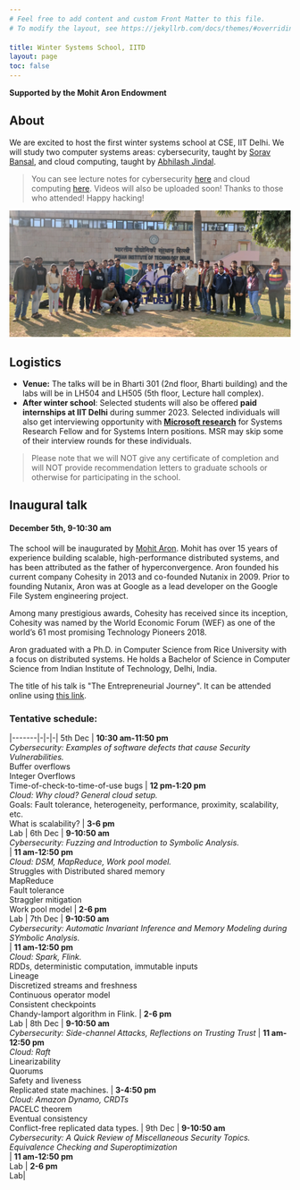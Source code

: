 ```yaml
---
# Feel free to add content and custom Front Matter to this file.
# To modify the layout, see https://jekyllrb.com/docs/themes/#overriding-theme-defaults

title: Winter Systems School, IITD
layout: page
toc: false
---
```


**Supported by the Mohit Aron Endowment**

## About
We are excited to host the first winter systems school at CSE, IIT Delhi. We
will study two computer systems areas: cybersecurity, taught by [Sorav
Bansal](https://sorav.compiler.ai), and cloud computing, taught by [Abhilash
Jindal](https://abhilash-jindal.com). 

> You can see lecture notes for cybersecurity [here](https://iitd.github.io/security) and cloud computing [here](wss22-cloud.md).
Videos will also be uploaded soon! Thanks to those who attended! Happy hacking!

![WSS'22 group photo](assets/wss22-group.jpg)

## Logistics
* **Venue:** The talks will be in Bharti 301 (2nd floor, Bharti building) and
the labs will be in LH504 and LH505 (5th floor, Lecture hall complex).
* **After winter school**: Selected students will also be offered
**paid internships at IIT Delhi** during summer 2023. Selected individuals will
also get interviewing opportunity with **[Microsoft
research](https://www.microsoft.com/en-us/research/lab/microsoft-research-india/)**
for Systems Research Fellow and for Systems Intern positions. MSR may skip some
of their interview rounds for these individuals.

> Please note that we will NOT give any certificate of completion and will
NOT provide recommendation letters to graduate schools or otherwise for
participating in the school.

## Inaugural talk
#### December 5th, 9-10:30 am

The school will be inaugurated by [Mohit
Aron](https://en.wikipedia.org/wiki/Mohit_Aron). Mohit has over 15 years of
experience building scalable, high-performance distributed systems, and has
been attributed as the father of hyperconvergence. Aron founded his current
company  Cohesity in 2013 and co-founded Nutanix in 2009. Prior to founding
Nutanix, Aron was at Google as a lead developer on the Google File System
engineering project. 

Among many prestigious awards, Cohesity has received since its inception,
Cohesity was named by the World Economic Forum (WEF) as one of the world’s 61
most promising Technology Pioneers 2018.

Aron graduated with a Ph.D. in Computer Science from Rice University with a
focus on distributed systems. He holds a Bachelor of Science in Computer
Science from Indian Institute of Technology, Delhi, India.

The title of his talk is "The Entrepreneurial Journey". It can be attended
online using [this
link](https://teams.microsoft.com/l/meetup-join/19%3ameeting_Y2NmYWEzNTYtYTMzMS00Y2JlLTlmYWUtMjYwYzAyNTQ3NDll%40thread.v2/0?context=%7b%22Tid%22%3a%22624d5c4b-45c5-4122-8cd0-44f0f84e945d%22%2c%22Oid%22%3a%2245fc8017-1b85-4df2-8d66-89beabb204ca%22%7d).

### Tentative schedule:

|-------|-|-|-|
5th Dec | **10:30 am-11:50 pm** <br/> *Cybersecurity: Examples of software defects that cause Security Vulnerabilities.* <br/> Buffer overflows <br/> Integer Overflows <br/> Time-of-check-to-time-of-use bugs | **12 pm-1:20 pm** <br/> *Cloud: Why cloud? General cloud setup.* <br/> Goals: Fault tolerance, heterogeneity, performance, proximity, scalability, etc. <br/> What is scalability? | **3-6 pm** <br/> Lab |
6th Dec | **9-10:50 am** <br/> *Cybersecurity: Fuzzing and Introduction to Symbolic Analysis.* <br/> |  **11 am-12:50 pm** <br/> *Cloud: DSM, MapReduce, Work pool model.* <br/> Struggles with Distributed shared memory <br/> MapReduce <br/> Fault tolerance <br/> Straggler mitigation <br/> Work pool model | **2-6 pm** <br/> Lab |
7th Dec | **9-10:50 am** <br/> *Cybersecurity: Automatic Invariant Inference and Memory Modeling during SYmbolic Analysis.* <br/> |  **11 am-12:50 pm** <br/> *Cloud: Spark, Flink.* <br/> RDDs, deterministic computation, immutable inputs <br/> Lineage <br/> Discretized streams and freshness <br/> Continuous operator model <br/> Consistent checkpoints <br/> Chandy-lamport algorithm in Flink. | **2-6 pm** <br/> Lab |
8th Dec | **9-10:50 am** <br/> *Cybersecurity: Side-channel Attacks, Reflections on Trusting Trust* |  **11 am-12:50 pm** <br/> *Cloud: Raft* <br/> Linearizability <br/> Quorums <br/> Safety and liveness <br/> Replicated state machines. | **3-4:50 pm** <br/> *Cloud: Amazon Dynamo, CRDTs* <br/> PACELC theorem <br/> Eventual consistency <br/> Conflict-free replicated data types. |
9th Dec | **9-10:50 am** <br/> *Cybersecurity: A Quick Review of Miscellaneous Security Topics.  Equivalence Checking and Superoptimization* <br/> |  **11 am-12:50 pm** <br/> Lab | **2-6 pm** <br/> Lab|
